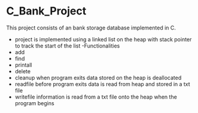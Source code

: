 # C_Bank_Project 
This project consists of an bank storage database implemented in C. 
- project is implemented using a linked list on the heap with stack pointer to track the start of the list
-Functionalities
- add
- find
- printall
- delete
- cleanup
  when program exits data stored on the heap is deallocated
- readfile
  before program exits data is read from heap and stored in a txt file
- writefile
  information is read from a txt file onto the heap when the program begins
